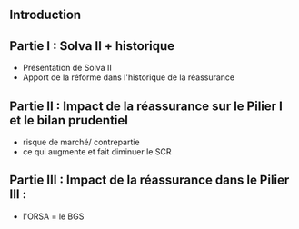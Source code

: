 ## Introduction

## Partie I : Solva II + historique

 - Présentation de Solva II
 - Apport de la réforme dans l'historique de la réassurance

## Partie II : Impact de la réassurance sur le Pilier I et le bilan prudentiel

 - risque de marché/ contrepartie
 - ce qui augmente et fait diminuer le SCR

## Partie III :  Impact de la réassurance dans le Pilier III : 

 - l'ORSA =  le BGS 

